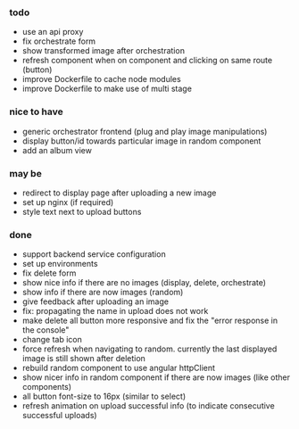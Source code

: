 ### todo
* use an api proxy
* fix orchestrate form
* show transformed image after orchestration
* refresh component when on component and clicking on same route (button)
* improve Dockerfile to cache node modules
* improve Dockerfile to make use of multi stage

### nice to have
* generic orchestrator frontend (plug and play image manipulations)
* display button/id towards particular image in random component
* add an album view

### may be
* redirect to display page after uploading a new image
* set up nginx (if required)
* style text next to upload buttons

### done
* support backend service configuration
* set up environments
* fix delete form
* show nice info if there are no images (display, delete, orchestrate)
* show info if there are now images (random)
* give feedback after uploading an image
* fix: propagating the name in upload does not work
* make delete all button more responsive and fix the "error response in the console"
* change tab icon
* force refresh when navigating to random. currently the last displayed image is still shown after deletion
* rebuild random component to use angular httpClient
* show nicer info in random component if there are now images (like other components) 
* all button font-size to 16px (similar to select)
* refresh animation on upload successful info (to indicate consecutive successful uploads)
